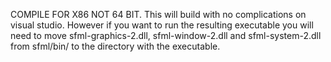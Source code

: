 COMPILE FOR X86 NOT 64 BIT.
This will build with no complications on visual studio. 
However if you want to run the resulting executable you
will need to move sfml-graphics-2.dll, sfml-window-2.dll and
sfml-system-2.dll from sfml/bin/ to the directory with the executable.



